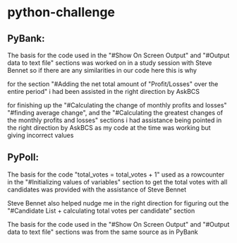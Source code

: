 # python-challenge

## PyBank:
The basis for the code used in the "#Show On Screen Output" and "#Output data to text file" sections was worked on in a study session with Steve Bennet so if there are any similarities in our code here this is why

for the section "#Adding the net total amount of "Profit/Losses" over the entire period" i had been assisted in the right direction by AskBCS

for finishing up the "#Calculating the change of monthly profits and losses" "#finding average change", and the "#Calculating the greatest changes of the monthly profits and losses" sections i had assistance being pointed in the right direction by AskBCS as my code at the time was working but giving incorrect values



## PyPoll:
The basis for the code "total_votes = total_votes + 1" used as a rowcounter in the "#Initializing values of variables" section to get the total votes with all candidates was provided with the assistance of Steve Bennet

Steve Bennet also helped nudge me in the right direction for figuring out the "#Candidate List + calculating total votes per candidate" section

The basis for the code used in the "#Show On Screen Output" and "#Output data to text file" sections was from the same source as in PyBank